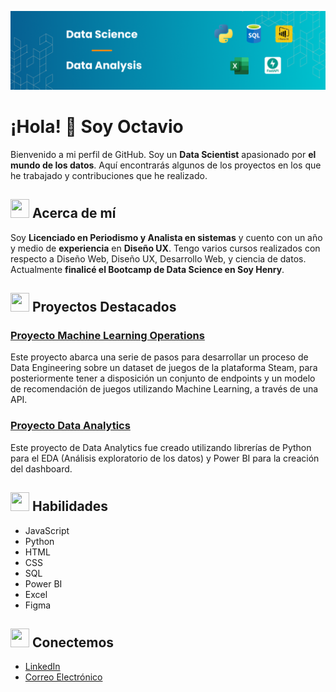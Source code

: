 ![Portada](https://github.com/OctavioAlvarez1/OctavioAlvarez1/blob/main/portada.png)

# ¡Hola! 👋 Soy Octavio

Bienvenido a mi perfil de GitHub. Soy un **Data Scientist** apasionado por **el mundo de los datos**. Aquí encontrarás algunos de los proyectos en los que he trabajado y contribuciones que he realizado.

## <img src="https://img.icons8.com/color/48/000000/user-male-circle.png" width="30" height="30"> Acerca de mí
Soy **Licenciado en Periodismo y Analista en sistemas** y cuento con un año y medio de **experiencia** en **Diseño UX**. Tengo varios cursos realizados con respecto a Diseño Web, Diseño UX, Desarrollo Web, y ciencia de datos. Actualmente **finalicé el Bootcamp de Data Science en Soy Henry**.

## <img src="https://img.icons8.com/color/48/000000/project.png" width="30" height="30"> Proyectos Destacados

### [Proyecto Machine Learning Operations](https://github.com/OctavioAlvarez1/proyecto-individual-1-Soy-Henry)
Este proyecto abarca una serie de pasos para desarrollar un proceso de Data Engineering sobre un dataset de juegos de la plataforma Steam, para posteriormente tener a disposición un conjunto de endpoints y un modelo de recomendación de juegos utilizando Machine Learning, a través de una API.

### [Proyecto Data Analytics](https://github.com/OctavioAlvarez1/PI_DA-Soy-Henry)
Este proyecto de Data Analytics fue creado utilizando librerías de Python para el EDA (Análisis exploratorio de los datos) y Power BI para la creación del dashboard.

## <img src="https://img.icons8.com/color/48/000000/code.png" width="30" height="30"> Habilidades
- JavaScript
- Python
- HTML
- CSS
- SQL
- Power BI
- Excel
- Figma

## <img src="https://img.icons8.com/color/48/000000/communication.png" width="30" height="30"> Conectemos
- [LinkedIn](https://www.linkedin.com/in/octavio-alvarez-6a229b223/)
- [Correo Electrónico](mailto:octaviomalvarez3@gmail.com)
